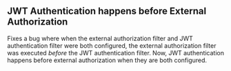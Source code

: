 ## JWT Authentication happens before External Authorization

Fixes a bug where when the external authorization filter and JWT authentication filter were both configured, the external authorization filter was executed _before_ the JWT authentication filter.  Now, JWT authentication happens before external authorization when they are both configured.
